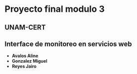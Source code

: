 Proyecto final modulo 3
=======
## UNAM-CERT

## Interface de monitoreo en servicios web



* **Avalos Aline**
* **Gonzalez Miguel**
* **Reyes Jairo**
